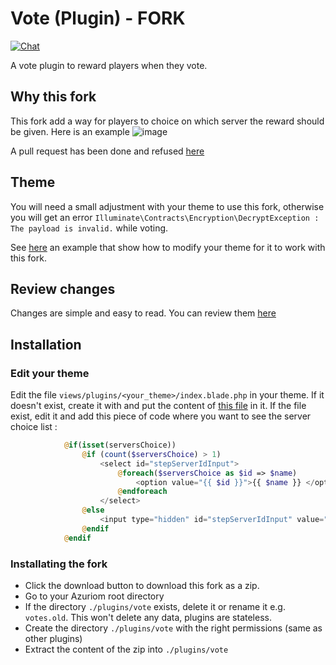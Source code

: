 # Vote (Plugin) - FORK 

[![Chat](https://img.shields.io/discord/625774284823986183?color=5865f2&label=Discord&logo=discord&logoColor=fff&style=flat-square)](https://azuriom.com/discord)

A vote plugin to reward players when they vote.

## Why this fork

This fork add a way for players to choice on which server the reward should be given. Here is an example
![image](https://user-images.githubusercontent.com/74878280/126628099-58560bf9-a186-4aee-a1c5-f3df7bddbe9c.png)

A pull request has been done and refused [here](https://github.com/Azuriom/Plugin-Vote/pull/22)

## Theme

You will need a small adjustment with your theme to use this fork, otherwise
you will get an error `Illuminate\Contracts\Encryption\DecryptException : The payload is invalid.` while voting.

See [here](https://github.com/Azuriom/Plugin-Vote/compare/master...magrigry:multi-server/1.x?expand=1#diff-e6a72274bd2be1ba8cf26cb930f07d9c65cf4329bfc5f832779d8be3129ea3c6) 
an example that show how to modify your theme for it to work with this fork.

## Review changes
Changes are simple and easy to read. You can review them [here](https://github.com/Azuriom/Plugin-Vote/compare/master...magrigry:multi-server/1.x?expand=1)

## Installation

### Edit your theme 
Edit the file `views/plugins/<your_theme>/index.blade.php` in your theme. If it doesn't exist, create it with and put the content of [this file](https://github.com/magrigry/Plugin-Vote/blob/multi-server/1.x/resources/views/index.blade.php) in it. If the file exist, edit it and add this piece of code where you want to see the server choice list :
```php
            @if(isset(serversChoice))
                @if (count($serversChoice) > 1)
                    <select id="stepServerIdInput">
                        @foreach($serversChoice as $id => $name)
                            <option value="{{ $id }}">{{ $name }} </option>
                        @endforeach
                    </select>
                @else
                    <input type="hidden" id="stepServerIdInput" value="{{ array_key_first($serversChoice) }}">
                @endif
            @endif    
```

### Installating the fork
* Click the download button to download this fork as a zip. 
* Go to your Azuriom root directory
* If the directory `./plugins/vote` exists, delete it or rename it e.g. `votes.old`. This won't delete any data, plugins are stateless. 
* Create the directory `./plugins/vote` with the right permissions (same as other plugins)
* Extract the content of the zip into `./plugins/vote` 
